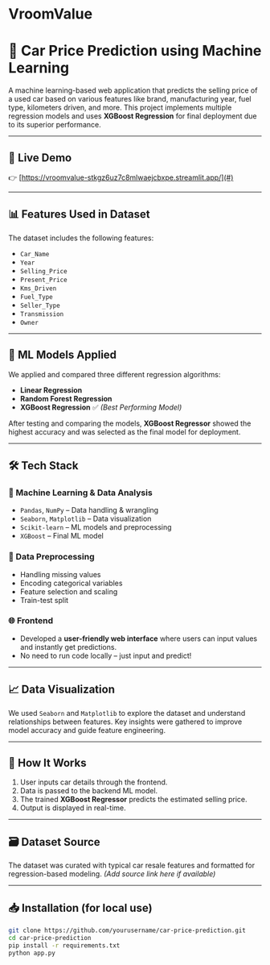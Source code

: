 # VroomValue
# 🚗 Car Price Prediction using Machine Learning

A machine learning-based web application that predicts the selling price of a used car based on various features like brand, manufacturing year, fuel type, kilometers driven, and more. This project implements multiple regression models and uses **XGBoost Regression** for final deployment due to its superior performance.

---

## 🔗 Live Demo

👉 [https://vroomvalue-stkgz6uz7c8mlwaejcbxpe.streamlit.app/](#)

---

## 📊 Features Used in Dataset

The dataset includes the following features:

- `Car_Name`
- `Year`
- `Selling_Price`
- `Present_Price`
- `Kms_Driven`
- `Fuel_Type`
- `Seller_Type`
- `Transmission`
- `Owner`

---

## 🧠 ML Models Applied

We applied and compared three different regression algorithms:

- **Linear Regression**
- **Random Forest Regression**
- **XGBoost Regression** ✅ *(Best Performing Model)*

After testing and comparing the models, **XGBoost Regressor** showed the highest accuracy and was selected as the final model for deployment.

---

## 🛠️ Tech Stack

### 📌 Machine Learning & Data Analysis
- `Pandas`, `NumPy` – Data handling & wrangling
- `Seaborn`, `Matplotlib` – Data visualization
- `Scikit-learn` – ML models and preprocessing
- `XGBoost` – Final ML model

### 🧹 Data Preprocessing
- Handling missing values
- Encoding categorical variables
- Feature selection and scaling
- Train-test split

### 🌐 Frontend
- Developed a **user-friendly web interface** where users can input values and instantly get predictions.
- No need to run code locally – just input and predict!

---

## 📈 Data Visualization

We used `Seaborn` and `Matplotlib` to explore the dataset and understand relationships between features. Key insights were gathered to improve model accuracy and guide feature engineering.

---

## 🚀 How It Works

1. User inputs car details through the frontend.
2. Data is passed to the backend ML model.
3. The trained **XGBoost Regressor** predicts the estimated selling price.
4. Output is displayed in real-time.

---

## 🗃️ Dataset Source

The dataset was curated with typical car resale features and formatted for regression-based modeling. *(Add source link here if available)*

---

## 📥 Installation (for local use)

```bash
git clone https://github.com/yourusername/car-price-prediction.git
cd car-price-prediction
pip install -r requirements.txt
python app.py
